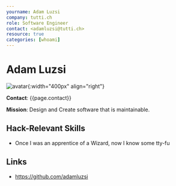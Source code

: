 ```yaml
---
yourname: Adam Luzsi
company: tutti.ch
role: Software Engineer
contact: <adamluzsi@tutti.ch>
resource: true
categories: [whoami]
---
```


# Adam Luzsi

![avatar](https://avatars1.githubusercontent.com/u/2897081 "Adam Luzsi"){:width="400px" align="right"}

**Contact**: {{page.contact}}

**Mission**: Design and Create software that is maintainable.

## Hack-Relevant Skills

- Once I was an apprentice of a Wizard, now I know some tty-fu

## Links

- <https://github.com/adamluzsi>
